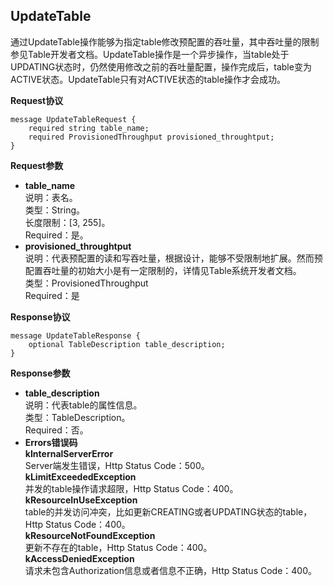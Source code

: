 ## UpdateTable

通过UpdateTable操作能够为指定table修改预配置的吞吐量，其中吞吐量的限制参见Table开发者文档。UpdateTable操作是一个异步操作，当table处于UPDATING状态时，仍然使用修改之前的吞吐量配置，操作完成后，table变为ACTIVE状态。UpdateTable只有对ACTIVE状态的table操作才会成功。

**Request协议**

```
message UpdateTableRequest {
    required string table_name;
    required ProvisionedThroughput provisioned_throughtput;
}
```
**Request参数**

* **table_name**<br>
说明：表名。<br>
类型：String。<br>
长度限制：[3, 255]。<br>
Required：是。
* **provisioned_throughtput**<br>
说明：代表预配置的读和写吞吐量，根据设计，能够不受限制地扩展。然而预
配置吞吐量的初始大小是有一定限制的，详情见Table系统开发者文档。<br>
类型：ProvisionedThroughput<br>
Required：是<br>

**Response协议**
```
message UpdateTableResponse {
    optional TableDescription table_description;
}
```
**Response参数**

* **table_description**<br>
说明：代表table的属性信息。<br>
类型：TableDescription。<br>
Required：否。
* **Errors错误码**<br>
**kInternalServerError**<br>
Server端发生错误，Http Status Code：500。<br>
**kLimitExceededException**<br>
并发的table操作请求超限，Http Status Code：400。<br>
**kResourceInUseException**<br>
table的并发访问冲突，比如更新CREATING或者UPDATING状态的table，Http 
Status Code：400。<br>
**kResourceNotFoundException**<br>
更新不存在的table，Http Status Code：400。<br>
**kAccessDeniedException**<br>
请求未包含Authorization信息或者信息不正确，Http Status Code：400。



